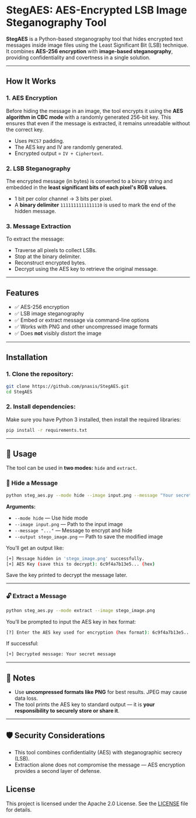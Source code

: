 # StegAES: AES-Encrypted LSB Image Steganography Tool

**StegAES** is a Python-based steganography tool that hides encrypted text messages inside image files using the Least Significant Bit (LSB) technique. It combines **AES-256 encryption** with **image-based steganography**, providing confidentiality and covertness in a single solution.

---

## How It Works

### 1. **AES Encryption**
Before hiding the message in an image, the tool encrypts it using the **AES algorithm in CBC mode** with a randomly generated 256-bit key. This ensures that even if the message is extracted, it remains unreadable without the correct key.

- Uses `PKCS7` padding.
- The AES key and IV are randomly generated.
- Encrypted output = `IV + Ciphertext`.

### 2. **LSB Steganography**
The encrypted message (in bytes) is converted to a binary string and embedded in the **least significant bits of each pixel's RGB values**.

- 1 bit per color channel → 3 bits per pixel.
- A **binary delimiter** `1111111111111110` is used to mark the end of the hidden message.

### 3. **Message Extraction**
To extract the message:
- Traverse all pixels to collect LSBs.
- Stop at the binary delimiter.
- Reconstruct encrypted bytes.
- Decrypt using the AES key to retrieve the original message.

---

## Features

- ✅ AES-256 encryption
- ✅ LSB image steganography
- ✅ Embed or extract message via command-line options
- ✅ Works with PNG and other uncompressed image formats
- ✅ Does **not** visibly distort the image

---

## Installation

### 1. Clone the repository:
```bash
git clone https://github.com/pnasis/StegAES.git
cd StegAES
```

### 2. Install dependencies:

Make sure you have Python 3 installed, then install the required libraries:
```bash
pip install -r requirements.txt
```

---

## 🚀 Usage

The tool can be used in **two modes:** `hide` and `extract`.

### 🔐 Hide a Message
```bash
python steg_aes.py --mode hide --image input.png --message "Your secret message" --output stego_image.png
```

**Arguments:**

- `--mode hide` — Use hide mode
- `--image input.png` — Path to the input image
- `--message "..."` — Message to encrypt and hide
- `--output stego_image.png` — Path to save the modified image

You’ll get an output like:
```bash
[+] Message hidden in 'stego_image.png' successfully.
[+] AES Key (save this to decrypt): 6c9f4a7b13e5... (hex)
```
Save the key printed to decrypt the message later.

---

### 🔓 Extract a Message
```bash
python steg_aes.py --mode extract --image stego_image.png
```

You’ll be prompted to input the AES key in hex format:
```bash
[?] Enter the AES key used for encryption (hex format): 6c9f4a7b13e5...
```

If successful:
```bash
[+] Decrypted message: Your secret message
```

---

## 📌 Notes

- Use **uncompressed formats like PNG** for best results. JPEG may cause data loss.
- The tool prints the AES key to standard output — it is **your responsibility to securely store or share it**.

---

## 🛡️ Security Considerations

- This tool combines confidentiality (AES) with steganographic secrecy (LSB).
- Extraction alone does not compromise the message — AES encryption provides a second layer of defense.

## License

This project is licensed under the Apache 2.0 License. See the [LICENSE](LICENSE) file for details.
